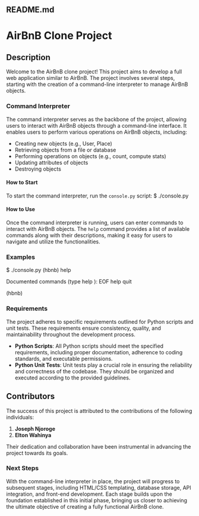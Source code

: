 ## README.md

# AirBnB Clone Project

## Description
Welcome to the AirBnB clone project! This project aims to develop a full web application similar to AirBnB. The project involves several steps, starting with the creation of a command-line interpreter to manage AirBnB objects.

### Command Interpreter
The command interpreter serves as the backbone of the project, allowing users to interact with AirBnB objects through a command-line interface. It enables users to perform various operations on AirBnB objects, including:

- Creating new objects (e.g., User, Place)
- Retrieving objects from a file or database
- Performing operations on objects (e.g., count, compute stats)
- Updating attributes of objects
- Destroying objects

#### How to Start
To start the command interpreter, run the `console.py` script:
$ ./console.py

#### How to Use
Once the command interpreter is running, users can enter commands to interact with AirBnB objects. The `help` command provides a list of available commands along with their descriptions, making it easy for users to navigate and utilize the functionalities.

### Examples
$ ./console.py
(hbnb) help

Documented commands (type help <topic>):
EOF help quit

(hbnb)


### Requirements
The project adheres to specific requirements outlined for Python scripts and unit tests. These requirements ensure consistency, quality, and maintainability throughout the development process.

- **Python Scripts**: All Python scripts should meet the specified requirements, including proper documentation, adherence to coding standards, and executable permissions.
- **Python Unit Tests**: Unit tests play a crucial role in ensuring the reliability and correctness of the codebase. They should be organized and executed according to the provided guidelines.

## Contributors
The success of this project is attributed to the contributions of the following individuals:

1. **Joseph Njoroge**
2. **Elton Wahinya**

Their dedication and collaboration have been instrumental in advancing the project towards its goals.

### Next Steps
With the command-line interpreter in place, the project will progress to subsequent stages, including HTML/CSS templating, database storage, API integration, and front-end development. Each stage builds upon the foundation established in this initial phase, bringing us closer to achieving the ultimate objective of creating a fully functional AirBnB clone.